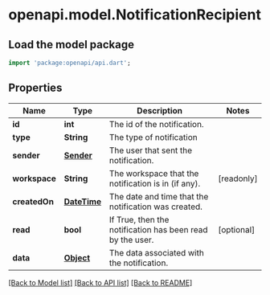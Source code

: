 # openapi.model.NotificationRecipient

## Load the model package
```dart
import 'package:openapi/api.dart';
```

## Properties
Name | Type | Description | Notes
------------ | ------------- | ------------- | -------------
**id** | **int** | The id of the notification. | 
**type** | **String** | The type of notification | 
**sender** | [**Sender**](Sender.md) | The user that sent the notification. | 
**workspace** | **String** | The workspace that the notification is in (if any). | [readonly] 
**createdOn** | [**DateTime**](DateTime.md) | The date and time that the notification was created. | 
**read** | **bool** | If True, then the notification has been read by the user.  | [optional] 
**data** | [**Object**](.md) | The data associated with the notification. | 

[[Back to Model list]](../README.md#documentation-for-models) [[Back to API list]](../README.md#documentation-for-api-endpoints) [[Back to README]](../README.md)


